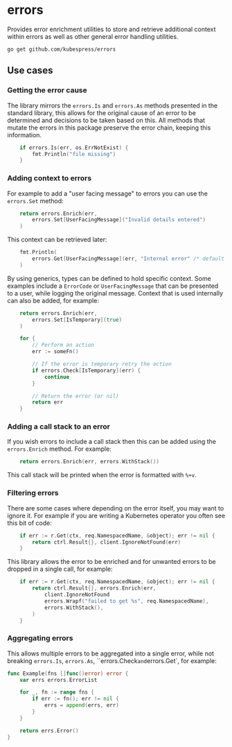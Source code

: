 # errors

Provides error enrichment utilities to store and retrieve additional context within errors as well as other general error handling utilities.

```
go get github.com/kubespress/errors
```

## Use cases

### Getting the error cause

The library mirrors the `errors.Is` and `errors.As` methods presented in the standard library, this allows for the original cause of an error to be determined and decisions to be taken based on this. All methods that mutate the errors in this package preserve the error chain, keeping this information.

```go
    if errors.Is(err, os.ErrNotExist) {
        fmt.Println("file missing")
    }
```

### Adding context to errors

For example to add a "user facing message" to errors you can use the `errors.Set` method:

```go
    return errors.Enrich(err,
        errors.Set[UserFacingMessage]("Invalid details entered")
    )
```

This context can be retrieved later:
```go
    fmt.Println(
        errors.Get[UserFacingMessage](err, "Internal error" /* default value*/)
    )
```

By using generics, types can be defined to hold specific context. Some examples include a `ErrorCode` or `UserFacingMessage` that can be presented to a user, while logging the original message. Context that is used internally can also be added, for example:

```go
    return errors.Enrich(err,
        errors.Set[IsTemporary](true)
    )
```

```go
    for {
        // Perform an action
        err := someFn()

        // If the error is temporary retry the action
        if errors.Check[IsTemporary](err) {
            continue
        }

        // Return the error (or nil)
        return err
    }
```

### Adding a call stack to an error

If you wish errors to include a call stack then this can be added using the `errors.Enrich` method. For example:

```go
    return errors.Enrich(err, errors.WithStack())
```

This call stack will be printed when the error is formatted with `%+v`.

### Filtering errors

There are some cases where depending on the error itself, you may want to ignore it. For example if you are writing a Kubernetes operator you often see this bit of code:

```go
    if err := r.Get(ctx, req.NamespacedName, &object); err != nil {
        return ctrl.Result{}, client.IgnoreNotFound(err)
    }
```

This library allows the error to be enriched and for unwanted errors to be dropped in a single call, for example:

```go
    if err := r.Get(ctx, req.NamespacedName, &object); err != nil {
        return ctrl.Result{}, errors.Enrich(err, 
            client.IgnoreNotFound
            errors.Wrapf("failed to get %s", req.NamespacedName),
            errors.WithStack(),
        )
    }
```

### Aggregating errors

This allows multiple errors to be aggregated into a single error, while not breaking `errors.Is`, `errors.As`, ``errors.Check` and `errors.Get`, for example:

```go
func Example(fns []func()error) error {
    var errs errors.ErrorList

    for _, fn := range fns {
        if err := fn(); err != nil {
            errs = append(errs, err)
        }
    }

    return errs.Error()
}
```